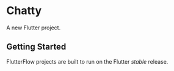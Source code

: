 # Chatty

A new Flutter project.

## Getting Started

FlutterFlow projects are built to run on the Flutter _stable_ release.
